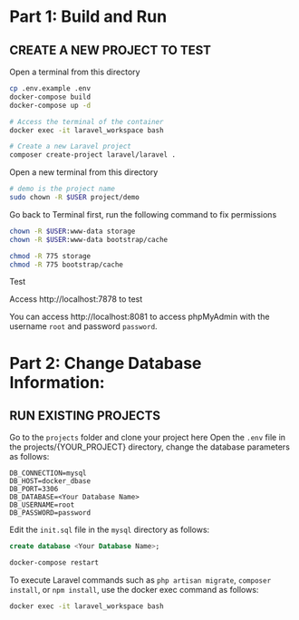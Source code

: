 # Part 1: Build and Run

## CREATE A NEW PROJECT TO TEST

Open a terminal from this directory
```bash
cp .env.example .env
docker-compose build
docker-compose up -d

# Access the terminal of the container
docker exec -it laravel_workspace bash

# Create a new Laravel project
composer create-project laravel/laravel .
```
Open a new terminal from this directory
```bash
# demo is the project name
sudo chown -R $USER project/demo
```
Go back to Terminal first, run the following command to fix permissions
```bash
chown -R $USER:www-data storage
chown -R $USER:www-data bootstrap/cache

chmod -R 775 storage
chmod -R 775 bootstrap/cache
```
Test

Access http://localhost:7878 to test

You can access http://localhost:8081 to access phpMyAdmin with the username `root` and password `password`.

# Part 2: Change Database Information:

## RUN EXISTING PROJECTS

Go to the `projects` folder and clone your project here
Open the `.env` file in the projects/{YOUR_PROJECT} directory, change the database parameters as follows:
```dotenv
DB_CONNECTION=mysql
DB_HOST=docker_dbase
DB_PORT=3306
DB_DATABASE=<Your Database Name>
DB_USERNAME=root
DB_PASSWORD=password
```

Edit the `init.sql` file in the `mysql` directory as follows:
```sql
create database <Your Database Name>;
```

```bash
docker-compose restart
```
To execute Laravel commands such as `php artisan migrate`, `composer install`, or `npm install`, use the docker exec command as follows:

```bash
docker exec -it laravel_workspace bash
```